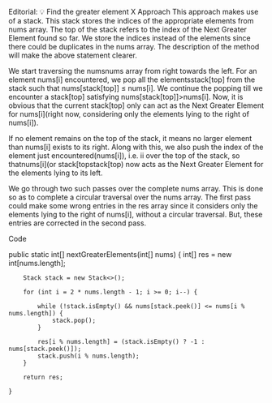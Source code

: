 Editorial: 💡 Find the greater element
X
Approach
This approach makes use of a stack. This stack stores the indices of the appropriate elements from nums array. The top of the stack refers to the index of the Next Greater Element found so far. We store the indices instead of the elements since there could be duplicates in the nums array. The description of the method will make the above statement clearer.

We start traversing the numsnums array from right towards the left. For an element nums[i] encountered, we pop all the elementsstack[top] from the stack such that nums[stack[top]] ≤ nums[i]. We continue the popping till we encounter a stack[top] satisfying nums[stack[top]]>nums[i]. Now, it is obvious that the current stack[top] only can act as the Next Greater Element for nums[i](right now, considering only the elements lying to the right of nums[i]).

If no element remains on the top of the stack, it means no larger element than nums[i] exists to its right. Along with this, we also push the index of the element just encountered(nums[i]), i.e. ii over the top of the stack, so thatnums[i](or stack[topstack[top) now acts as the Next Greater Element for the elements lying to its left.

We go through two such passes over the complete nums array. This is done so as to complete a circular traversal over the nums array. The first pass could make some wrong entries in the res array since it considers only the elements lying to the right of nums[i], without a circular traversal. But, these entries are corrected in the second pass.

Code

public static int[] nextGreaterElements(int[] nums) {
    int[] res = new int[nums.length];

        Stack stack = new Stack<>();

        for (int i = 2 * nums.length - 1; i >= 0; i--) {

            while (!stack.isEmpty() && nums[stack.peek()] <= nums[i % nums.length]) {
                stack.pop();
            }

            res[i % nums.length] = (stack.isEmpty() ? -1 : nums[stack.peek()]);
            stack.push(i % nums.length);
        }

        return res;

    }